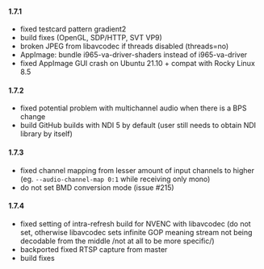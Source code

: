 #### 1.7.1
* fixed testcard pattern gradient2
* build fixes (OpenGL, SDP/HTTP, SVT VP9)
* broken JPEG from libavcodec if threads disabled (threads=no)
* AppImage: bundle i965-va-driver-shaders instead of i965-va-driver
* fixed AppImage GUI crash on Ubuntu 21.10 + compat with Rocky Linux 8.5

#### 1.7.2
* fixed potential problem with multichannel audio when there is a BPS change
* build GitHub builds with NDI 5 by default (user still needs to obtain NDI
  library by itself)

#### 1.7.3
* fixed channel mapping from lesser amount of input channels to higher (eg.
  `--audio-channel-map 0:1` while receiving only mono)
* do not set BMD conversion mode (issue #215)

#### 1.7.4
* fixed setting of intra-refresh build for NVENC with libavcodec (do not set,
  otherwise libavcodec sets infinite GOP meaning stream not being decodable from
  the middle /not at all to be more specific/)
* backported fixed RTSP capture from master
* build fixes

